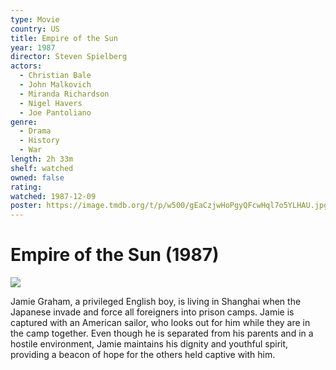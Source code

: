 ```yaml
---
type: Movie
country: US
title: Empire of the Sun
year: 1987
director: Steven Spielberg
actors:
  - Christian Bale
  - John Malkovich
  - Miranda Richardson
  - Nigel Havers
  - Joe Pantoliano
genre:
  - Drama
  - History
  - War
length: 2h 33m
shelf: watched
owned: false
rating:
watched: 1987-12-09
poster: https://image.tmdb.org/t/p/w500/gEaCzjwHoPgyQFcwHql7o5YLHAU.jpg
---
```


# Empire of the Sun (1987)

![](https://image.tmdb.org/t/p/w500/gEaCzjwHoPgyQFcwHql7o5YLHAU.jpg)

Jamie Graham, a privileged English boy, is living in Shanghai when the Japanese invade and force all foreigners into prison camps. Jamie is captured with an American sailor, who looks out for him while they are in the camp together. Even though he is separated from his parents and in a hostile environment, Jamie maintains his dignity and youthful spirit, providing a beacon of hope for the others held captive with him.